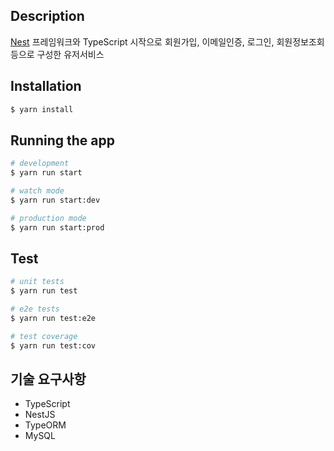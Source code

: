 ## Description

[Nest](https://github.com/nestjs/nest) 프레임워크와 TypeScript 시작으로 회원가입, 이메일인증, 로그인, 회원정보조회 등으로 구성한 유저서비스

## Installation

```bash
$ yarn install
```

## Running the app

```bash
# development
$ yarn run start

# watch mode
$ yarn run start:dev

# production mode
$ yarn run start:prod
```

## Test

```bash
# unit tests
$ yarn run test

# e2e tests
$ yarn run test:e2e

# test coverage
$ yarn run test:cov
```
## 기술 요구사항

- TypeScript
- NestJS
- TypeORM
- MySQL